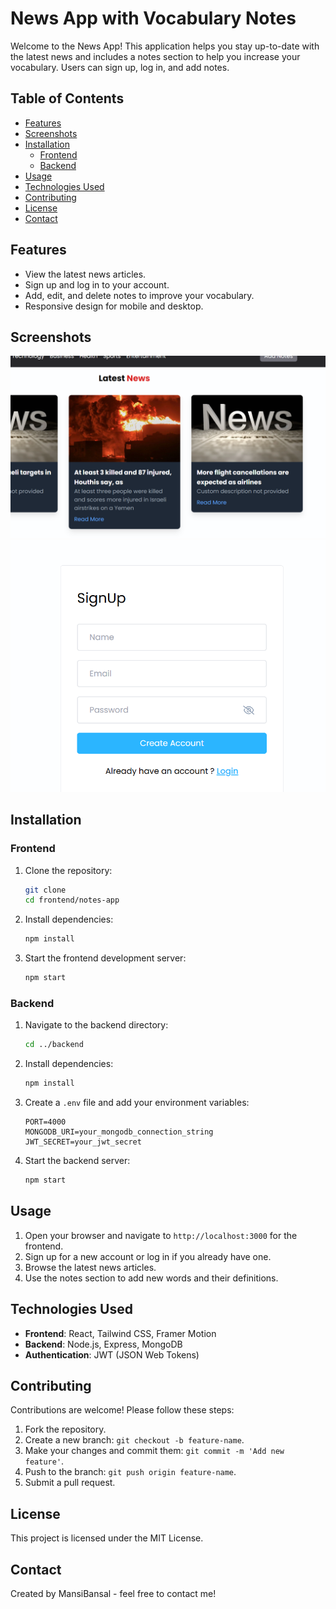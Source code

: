 # News App with Vocabulary Notes

Welcome to the News App! This application helps you stay up-to-date with the latest news and includes a notes section to help you increase your vocabulary. Users can sign up, log in, and add notes.

## Table of Contents
- [Features](#features)
- [Screenshots](#screenshots)
- [Installation](#installation)
  - [Frontend](#frontend)
  - [Backend](#backend)
- [Usage](#usage)
- [Technologies Used](#technologies-used)
- [Contributing](#contributing)
- [License](#license)
- [Contact](#contact)

## Features
- View the latest news articles.
- Sign up and log in to your account.
- Add, edit, and delete notes to improve your vocabulary.
- Responsive design for mobile and desktop.

## Screenshots
![alt text](image-1.png)
![alt text](image.png)
## Installation

### Frontend
1. Clone the repository:
    ```bash
    git clone 
    cd frontend/notes-app
    ```

2. Install dependencies:
    ```bash
    npm install
    ```

3. Start the frontend development server:
    ```bash
    npm start
    ```

### Backend
1. Navigate to the backend directory:
    ```bash
    cd ../backend
    ```

2. Install dependencies:
    ```bash
    npm install
    ```

3. Create a `.env` file and add your environment variables:
    ```plaintext
    PORT=4000
    MONGODB_URI=your_mongodb_connection_string
    JWT_SECRET=your_jwt_secret
    ```

4. Start the backend server:
    ```bash
    npm start
    ```

## Usage
1. Open your browser and navigate to `http://localhost:3000` for the frontend.
2. Sign up for a new account or log in if you already have one.
3. Browse the latest news articles.
4. Use the notes section to add new words and their definitions.

## Technologies Used
- **Frontend**: React, Tailwind CSS, Framer Motion
- **Backend**: Node.js, Express, MongoDB
- **Authentication**: JWT (JSON Web Tokens)

## Contributing
Contributions are welcome! Please follow these steps:
1. Fork the repository.
2. Create a new branch: `git checkout -b feature-name`.
3. Make your changes and commit them: `git commit -m 'Add new feature'`.
4. Push to the branch: `git push origin feature-name`.
5. Submit a pull request.

## License
This project is licensed under the MIT License.

## Contact
Created by MansiBansal - feel free to contact me!

